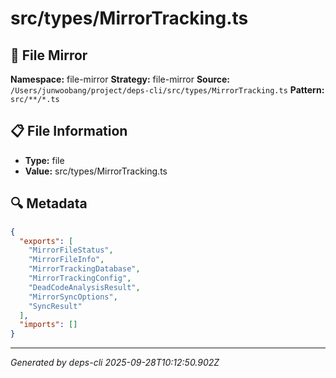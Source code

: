 # src/types/MirrorTracking.ts

## 📄 File Mirror

**Namespace:** file-mirror
**Strategy:** file-mirror
**Source:** `/Users/junwoobang/project/deps-cli/src/types/MirrorTracking.ts`
**Pattern:** `src/**/*.ts`

## 📋 File Information

- **Type:** file
- **Value:** src/types/MirrorTracking.ts

## 🔍 Metadata

```json
{
  "exports": [
    "MirrorFileStatus",
    "MirrorFileInfo",
    "MirrorTrackingDatabase",
    "MirrorTrackingConfig",
    "DeadCodeAnalysisResult",
    "MirrorSyncOptions",
    "SyncResult"
  ],
  "imports": []
}
```

---
*Generated by deps-cli 2025-09-28T10:12:50.902Z*
